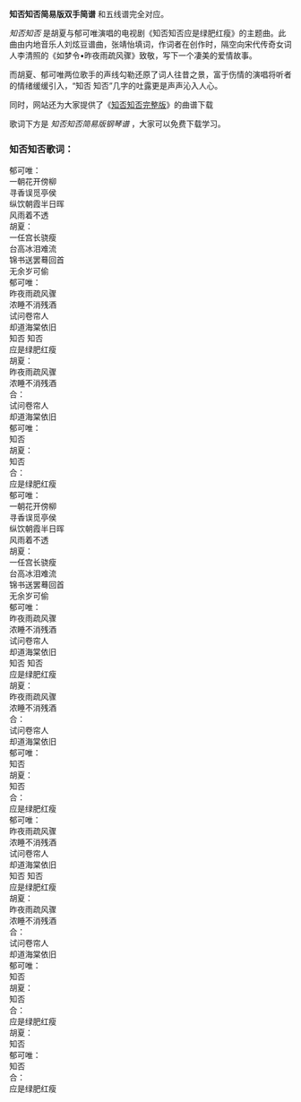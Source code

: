 

**知否知否简易版双手简谱** 和五线谱完全对应。

_知否知否_
是胡夏与郁可唯演唱的电视剧《知否知否应是绿肥红瘦》的主题曲。此曲由内地音乐人刘炫豆谱曲，张靖怡填词，作词者在创作时，隔空向宋代传奇女词人李清照的《如梦令•昨夜雨疏风骤》致敬，写下一个凄美的爱情故事。

而胡夏、郁可唯两位歌手的声线勾勒还原了词人往昔之景，富于伤情的演唱将听者的情绪缓缓引入，“知否 知否”几字的吐露更是声声沁入人心。

同时，网站还为大家提供了《[知否知否完整版](Music-9933-知否知否-知否知否应是绿肥红瘦主题曲.html "知否知否完整版")》的曲谱下载

歌词下方是 _知否知否简易版钢琴谱_ ，大家可以免费下载学习。

### 知否知否歌词：

郁可唯：  
一朝花开傍柳  
寻香误觅亭侯  
纵饮朝霞半日晖  
风雨着不透  
胡夏：  
一任宫长骁瘦  
台高冰泪难流  
锦书送罢蓦回首  
无余岁可偷  
郁可唯：  
昨夜雨疏风骤  
浓睡不消残酒  
试问卷帘人  
却道海棠依旧  
知否 知否  
应是绿肥红瘦  
胡夏：  
昨夜雨疏风骤  
浓睡不消残酒  
合：  
试问卷帘人  
却道海棠依旧  
郁可唯：  
知否  
胡夏：  
知否  
合：  
应是绿肥红瘦  
郁可唯：  
一朝花开傍柳  
寻香误觅亭侯  
纵饮朝霞半日晖  
风雨着不透  
胡夏：  
一任宫长骁瘦  
台高冰泪难流  
锦书送罢蓦回首  
无余岁可偷  
郁可唯：  
昨夜雨疏风骤  
浓睡不消残酒  
试问卷帘人  
却道海棠依旧  
知否 知否  
应是绿肥红瘦  
胡夏：  
昨夜雨疏风骤  
浓睡不消残酒  
合：  
试问卷帘人  
却道海棠依旧  
郁可唯：  
知否  
胡夏：  
知否  
合：  
应是绿肥红瘦  
郁可唯：  
昨夜雨疏风骤  
浓睡不消残酒  
试问卷帘人  
却道海棠依旧  
知否 知否  
应是绿肥红瘦  
胡夏：  
昨夜雨疏风骤  
浓睡不消残酒  
合：  
试问卷帘人  
却道海棠依旧  
郁可唯：  
知否  
胡夏：  
知否  
合：  
应是绿肥红瘦  
胡夏：  
知否  
郁可唯：  
知否  
合：  
应是绿肥红瘦


